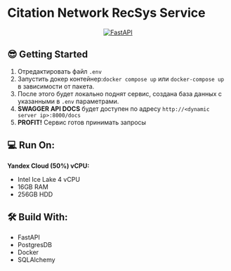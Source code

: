 # Citation Network RecSys Service

<p align="center">
  <a href="https://fastapi.tiangolo.com"><img src="https://fastapi.tiangolo.com/img/logo-margin/logo-teal.png" alt="FastAPI"></a>
</p>

## 😎 Getting Started
1. Отредактировать файл `.env`
2. Запустить докер контейнер:`docker compose up` или `docker-compose up` в зависимости от пакета.
3. После этого будет локально поднят сервис, создана база данных с указанными в `.env` параметрами.
4. **SWAGGER API DOCS** будет доступен по адресу  `http://<dynamic server ip>:8000/docs`
5. **PROFIT!** Сервис готов принимать запросы

## 💻 Run On:
**Yandex Cloud (50%) vCPU:**
- Intel Ice Lake 4 vCPU
- 16GB RAM
- 256GB HDD

## 🛠 Build With:

- FastAPI
- PostgresDB
- Docker
- SQLAlchemy

